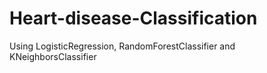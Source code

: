 # Heart-disease-Classification
Using LogisticRegression, RandomForestClassifier and KNeighborsClassifier
